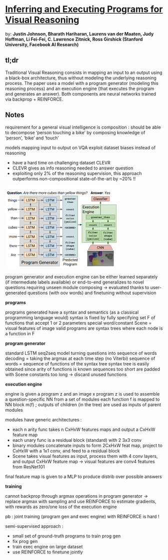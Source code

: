 # [Inferring and Executing Programs for Visual Reasoning](https://arxiv.org/pdf/1705.03633.pdf)

by: **Justin Johnson, Bharath Hariharan, Laurens van der Maaten, Judy Hoffman, Li Fei-Fei,  C. Lawrence Zitnick, Ross Girshick (Stanford University, Facebook AI Research)**

## tl;dr
Traditional Visual Reasoning consists in mapping an input to an output using a black-box architecture, thus without modeling the underlying reasoning process. The paper uses a model with a program generator (modeling this reasoning process) and an execution engine (that executes the program and generates an answer). Both components are neural networks trained via backprop + REINFORCE.

## Notes 

requirement for a general visual intelligence is composition : should be able to decompose ‘person touching a bike’ by composing knowledge of ‘person’, ‘bike’ and ‘touch’

models mapping input to output on VQA exploit dataset biases instead of reasoning

* have a hard time on challenging dataset CLEVR
* CLEVR gives as info reasoning needed to answer question
* exploiting only 2% of the reasoning supervision, this approach outperforms non-compositional state-of-the-art by ~20% !!

![](../imgs/iaepfvr.png)

program generator and execution engine can be either learned separately (if intermediate labels available) or end-to-end
generalizes to novel questions requiring unseen module composing -> evaluated thanks to user-generated questions (with oov words) and finetuning without supervision

**programs**

programs generated have a syntax and semantics (as a classical programming language would) 
syntax is fixed by fully specifying set F of functions that accept 1 or 2 parameters 
special word/constant Scene = visual features of image
valid programs are syntax trees where each node is a function in F

**program generator**

standard LSTM seq2seq model turning questions into sequence of words
decoding = taking the argmax at each time step (no Viterbi)
sequence of words = sequence of functions of the syntax tree
syntax tree is easily obtained since arity of functions is known
sequences too short are padded with Scene constants
                  too long -> discard unused functions

**execution engine**

engine is given a program z and an image x
program z is used to assemble a question-specific NN from a set of modules
each function f is mapped to NN block m(f) ; outputs of children (in the tree) are used as inputs of parent modules

modules have generic architectures :

* each n arity func takes n CxHxW features maps and output a CxHxW feature map
* each unary func is a residual block (standard) with 2 3x3 conv
* binary modules concatenate inputs to form 2CxHxW feat map, project to CxHxW with a 1x1 conv, and feed to a residual block
* Scene takes visual features as input, process them with 4 conv layers, and output CxHxW feature map -> visual features are conv4 features from ResNet101

final feature map is given to a MLP to produce distrib over possible answers

**training**

cannot backprop through argmax operations in program generator
-> replace argmax with sampling and use REINFORCE to estimate gradients, with rewards as zero/one loss of the execution engine

pb : joint training (program gen and exec engine) with REINFORCE is hard !

semi-supervised approach :

* small set of ground-truth programs to train prog gen
* fix prog gen
* train exec engine on large dataset
* use REINFORCE to finetune jointly




